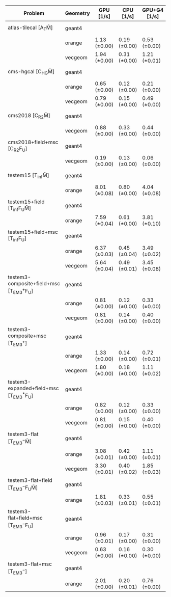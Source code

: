 | Problem                                                        | Geometry |    GPU [1/s] |    CPU [1/s] | GPU+G4 [1/s] | CPU+G4 [1/s] |     G4 [1/s] |
| -------------------------------------------------------------- | -------- | ------------ | ------------ | ------------ | ------------ | ------------ |
| atlas-tilecal [A$_\mathrm{T}$M̃]                               | geant4   |              |              |              |              | 0.17 (±0.01) |
|                                                                | orange   | 1.13 (±0.00) | 0.19 (±0.00) | 0.53 (±0.00) | 0.10 (±0.00) |              |
|                                                                | vecgeom  | 1.94 (±0.00) | 0.31 (±0.00) | 1.21 (±0.01) | 0.19 (±0.00) |              |
| cms-hgcal [C$_\mathrm{HG}$M̃]                                  | geant4   |              |              |              |              | 0.06 (±0.00) |
|                                                                | orange   | 0.65 (±0.00) | 0.12 (±0.00) | 0.21 (±0.00) | 0.07 (±0.00) |              |
|                                                                | vecgeom  | 0.79 (±0.00) | 0.15 (±0.00) | 0.49 (±0.00) | 0.10 (±0.00) |              |
| cms2018 [C$_\mathrm{R2}$M̃]                                    | geant4   |              |              |              |              | 0.20 (±0.00) |
|                                                                | vecgeom  | 0.88 (±0.00) | 0.33 (±0.00) | 0.44 (±0.00) | 0.20 (±0.00) |              |
| cms2018+field+msc [C$_\mathrm{R2}$F$_\mathrm{U}$]              | geant4   |              |              |              |              | 0.09 (±0.00) |
|                                                                | vecgeom  | 0.19 (±0.00) | 0.13 (±0.00) | 0.06 (±0.00) | 0.11 (±0.00) |              |
| testem15 [T$_\mathrm{inf}$M̃]                                  | geant4   |              |              |              |              | 0.48 (±0.01) |
|                                                                | orange   | 8.01 (±0.08) | 0.80 (±0.00) | 4.04 (±0.08) | 0.42 (±0.00) |              |
| testem15+field [T$_\mathrm{inf}$F$_\mathrm{U}$M̃]              | geant4   |              |              |              |              | 0.34 (±0.00) |
|                                                                | orange   | 7.59 (±0.04) | 0.61 (±0.00) | 3.81 (±0.10) | 0.39 (±0.00) |              |
| testem15+field+msc [T$_\mathrm{inf}$F$_\mathrm{U}$]            | geant4   |              |              |              |              | 0.33 (±0.00) |
|                                                                | orange   | 6.37 (±0.03) | 0.45 (±0.04) | 3.49 (±0.02) | 0.34 (±0.01) |              |
|                                                                | vecgeom  | 5.64 (±0.04) | 0.49 (±0.01) | 3.45 (±0.08) | 0.34 (±0.01) |              |
| testem3-composite+field+msc [T$_\mathrm{EM3}^+$F$_\mathrm{U}$] | geant4   |              |              |              |              | 0.11 (±0.00) |
|                                                                | orange   | 0.81 (±0.00) | 0.12 (±0.00) | 0.33 (±0.00) | 0.10 (±0.00) |              |
|                                                                | vecgeom  | 0.81 (±0.00) | 0.14 (±0.00) | 0.40 (±0.00) | 0.13 (±0.00) |              |
| testem3-composite+msc [T$_\mathrm{EM3}^+$]                     | geant4   |              |              |              |              | 0.14 (±0.00) |
|                                                                | orange   | 1.33 (±0.00) | 0.14 (±0.00) | 0.72 (±0.01) | 0.11 (±0.00) |              |
|                                                                | vecgeom  | 1.80 (±0.00) | 0.18 (±0.00) | 1.11 (±0.02) | 0.15 (±0.00) |              |
| testem3-expanded+field+msc [T$_\mathrm{EM3}^*$F$_\mathrm{U}$]  | geant4   |              |              |              |              | 0.11 (±0.00) |
|                                                                | orange   | 0.82 (±0.00) | 0.12 (±0.00) | 0.33 (±0.00) | 0.10 (±0.00) |              |
|                                                                | vecgeom  | 0.81 (±0.00) | 0.15 (±0.00) | 0.40 (±0.00) | 0.13 (±0.00) |              |
| testem3-flat [T$_\mathrm{EM3}^-$M̃]                            | geant4   |              |              |              |              | 0.23 (±0.00) |
|                                                                | orange   | 3.08 (±0.01) | 0.42 (±0.00) | 1.11 (±0.01) | 0.21 (±0.00) |              |
|                                                                | vecgeom  | 3.30 (±0.01) | 0.40 (±0.02) | 1.85 (±0.03) | 0.22 (±0.00) |              |
| testem3-flat+field [T$_\mathrm{EM3}^-$F$_\mathrm{U}$M̃]        | geant4   |              |              |              |              | 0.19 (±0.00) |
|                                                                | orange   | 1.81 (±0.03) | 0.33 (±0.01) | 0.55 (±0.01) | 0.19 (±0.00) |              |
| testem3-flat+field+msc [T$_\mathrm{EM3}^-$F$_\mathrm{U}$]      | geant4   |              |              |              |              | 0.12 (±0.00) |
|                                                                | orange   | 0.96 (±0.01) | 0.17 (±0.00) | 0.31 (±0.00) | 0.13 (±0.00) |              |
|                                                                | vecgeom  | 0.63 (±0.00) | 0.16 (±0.00) | 0.30 (±0.00) | 0.13 (±0.00) |              |
| testem3-flat+msc [T$_\mathrm{EM3}^-$]                          | geant4   |              |              |              |              | 0.14 (±0.00) |
|                                                                | orange   | 2.01 (±0.00) | 0.20 (±0.01) | 0.76 (±0.00) | 0.14 (±0.00) |              |
